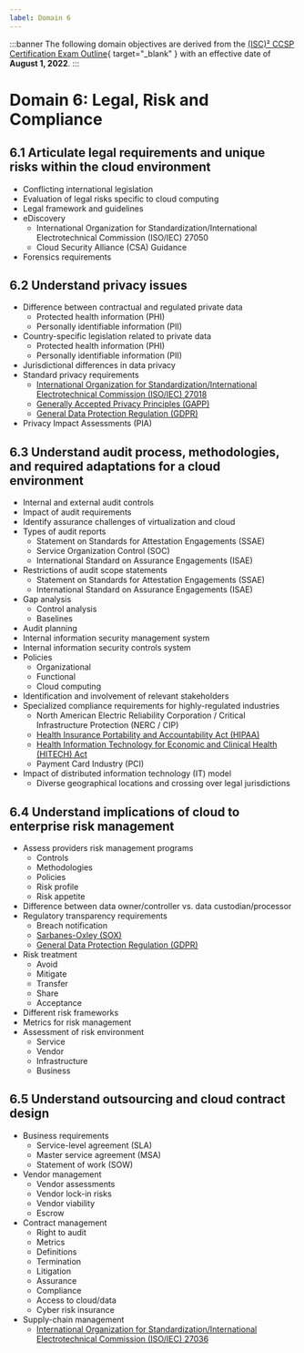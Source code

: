 ```yaml
---
label: Domain 6
---
```


:::banner
The following domain objectives are derived from the [(ISC)² CCSP Certification Exam Outline](https://www.isc2.org/-/media/ISC2/Certifications/Exam-Outlines/CCSP-Exam-Outline-2022.ashx){ target="_blank" } with an effective date of **August 1, 2022**.
:::

# Domain 6: Legal, Risk and Compliance

## 6.1 Articulate legal requirements and unique risks within the cloud environment

- Conflicting international legislation
- Evaluation of legal risks specific to cloud computing
- Legal framework and guidelines
- eDiscovery
  - International Organization for Standardization/International Electrotechnical Commission (ISO/IEC) 27050
  - Cloud Security Alliance (CSA) Guidance
- Forensics requirements

## 6.2 Understand privacy issues

- Difference between contractual and regulated private data
  - Protected health information (PHI)
  - Personally identifiable information (PII)
- Country-specific legislation related to private data
  - Protected health information (PHI)
  - Personally identifiable information (PII)
- Jurisdictional differences in data privacy
- Standard privacy requirements
  - [International Organization for Standardization/International Electrotechnical Commission (ISO/IEC) 27018](/standards/iso-iec-27018-2019.md)
  - [Generally Accepted Privacy Principles (GAPP)](/frameworks/aicpa-cica-gapp.md)
  - [General Data Protection Regulation (GDPR)](/laws/gdpr.md)
- Privacy Impact Assessments (PIA)

## 6.3 Understand audit process, methodologies, and required adaptations for a cloud environment

- Internal and external audit controls
- Impact of audit requirements
- Identify assurance challenges of virtualization and cloud
- Types of audit reports
  - Statement on Standards for Attestation Engagements (SSAE)
  - Service Organization Control (SOC)
  - International Standard on Assurance Engagements (ISAE)
- Restrictions of audit scope statements
  - Statement on Standards for Attestation Engagements (SSAE)
  - International Standard on Assurance Engagements (ISAE)
- Gap analysis
  - Control analysis
  - Baselines
- Audit planning
- Internal information security management system
- Internal information security controls system
- Policies
  - Organizational
  - Functional
  - Cloud computing
- Identification and involvement of relevant stakeholders
- Specialized compliance requirements for highly-regulated industries
  - North American Electric Reliability Corporation / Critical Infrastructure Protection (NERC / CIP)
  - [Health Insurance Portability and Accountability Act (HIPAA)](/laws/hipaa.md)
  - [Health Information Technology for Economic and Clinical Health (HITECH) Act](/laws/hitech.md)
  - Payment Card Industry (PCI)
- Impact of distributed information technology (IT) model
  - Diverse geographical locations and crossing over legal jurisdictions

## 6.4 Understand implications of cloud to enterprise risk management

- Assess providers risk management programs
  - Controls
  - Methodologies
  - Policies
  - Risk profile
  - Risk appetite
- Difference between data owner/controller vs. data custodian/processor
- Regulatory transparency requirements
  - Breach notification
  - [Sarbanes-Oxley (SOX)](/laws/sox.md)
  - [General Data Protection Regulation (GDPR)](/laws/gdpr.md)
- Risk treatment
  - Avoid
  - Mitigate
  - Transfer
  - Share
  - Acceptance
- Different risk frameworks
- Metrics for risk management
- Assessment of risk environment
  - Service
  - Vendor
  - Infrastructure
  - Business

## 6.5 Understand outsourcing and cloud contract design

- Business requirements
  - Service-level agreement (SLA)
  - Master service agreement (MSA)
  - Statement of work (SOW)
- Vendor management
  - Vendor assessments
  - Vendor lock-in risks
  - Vendor viability
  - Escrow
- Contract management
  - Right to audit
  - Metrics
  - Definitions
  - Termination
  - Litigation
  - Assurance
  - Compliance
  - Access to cloud/data
  - Cyber risk insurance
- Supply-chain management
  - [International Organization for Standardization/International Electrotechnical Commission (ISO/IEC) 27036](/standards/iso-iec-27036-2021.md)